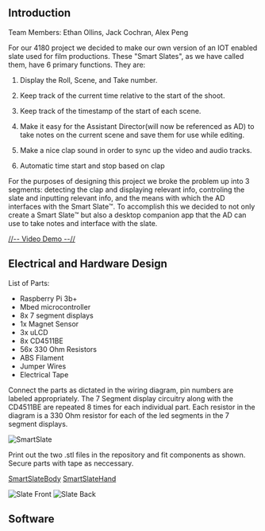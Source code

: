 Introduction
--
Team Members: Ethan Ollins, Jack Cochran, Alex Peng

For our 4180 project we decided to make our own version of an IOT enabled slate used for film productions. These "Smart Slates", as we have called them, have 6 primary functions.
They are:

1) Display the Roll, Scene, and Take number.
  
2) Keep track of the current time relative to the start of the shoot.
   
3) Keep track of the timestamp of the start of each scene.
   
4) Make it easy for the Assistant Director(will now be referenced as AD) to take notes on the current scene and save them for use while editing.
   
5) Make a nice clap sound in order to sync up the video and audio tracks.
    
6) Automatic time start and stop based on clap

For the purposes of designing this project we broke the problem up into 3 segments: detecting the clap and displaying relevant info, controling the slate and inputting relevant info, and the means with which the AD interfaces with the Smart Slate™️. To accomplish this we decided to not only create a Smart Slate™️ but also a desktop companion app that the AD can use to take notes and interface with the slate.

[//-- Video Demo --//](https://youtu.be/_YN7Nneg3RY)

Electrical and Hardware Design
-

List of Parts:
* Raspberry Pi 3b+
* Mbed microcontroller
* 8x 7 segment displays
* 1x Magnet Sensor
* 3x uLCD
* 8x CD4511BE
* 56x 330 Ohm Resistors
* ABS Filament
* Jumper Wires
* Electrical Tape

Connect the parts as dictated in the wiring diagram, pin numbers are labeled appropriately. The 7 Segment display circuitry along with the CD4511BE are repeated 8 times for each individual part. Each resistor in the diagram is a 330 Ohm resistor for each of the led segments in the 7 segment displays.

![SmartSlate](https://github.com/eollins/SmartSlateCompanion/assets/91165948/a9c38e4f-9ac8-4668-8196-3a34d50bfc50)


Print out the two .stl files in the repository and fit components as shown. Secure parts with tape as neccessary.

[SmartSlateBody](smartslatebody.stl)
[SmartSlateHand](smartslateslapper.stl)

![Slate Front](https://github.com/eollins/SmartSlateCompanion/assets/91165948/4287fa16-3772-4246-b1cf-44e2e2c96084)
![Slate Back](https://github.com/eollins/SmartSlateCompanion/assets/91165948/dc97f9d7-b2ea-45a1-a74e-e8c866eb5b9c)


Software
-


